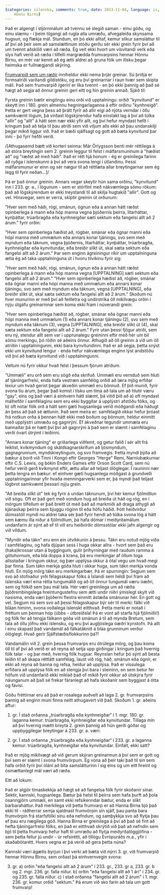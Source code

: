 ```yaml
---
{categories: íslenska, comments: true, date: 2013-11-04, language: is, title: Samsláttur
    Hönnu Birnu}
---
```


Það er algengt í stjórnmálum að tvennu sé slegið saman - einu góðu, og einu slæmu - í þeim tilgangi að rugla alla umræðu, afvegaleiða skynsama hugsun, og flækja mál. Stundum, en þó ekki alltaf, kemur slíkur samsláttur til af því að þeir sem að samslættinum stóðu gerðu sér ekki grein fyrir því að um tvennt aðskilið væri að ræða. Ég veit ekki hvort um vísvitandi verk eða slys hafi verið að ræða í tilfelli margrædda frumvarpsins hennar Hönnu Birnu, en mér var kennt að ég ætti aldrei að gruna fólk um illsku þegar heimska er fullnægjandi skýring.

[Frumvarpið sem um ræðir][1] inniheldur ekki nema þrjár greinar. Sú þriðja er formsatriði varðandi gildistöku, og eru því greinarnar í raun tvær sem skipta máli. Það sem frumvarpið /gerir/ er líka tvennt - en þó ekki þannig að það sé hægt að segja að önnur greinin geri eitt og hin greinin annað. Sjáið til:

Fyrsta greinin bætir eingöngu einu orði við upptalningu: orðið "kynvitund" er skeytt inn í 180. grein almennu hegningarlaganna á eftir orðinu "kynhneigð". Þetta er gert vegna þess að þrátt fyrir að allir eigi að njóta verndar í öllu samkvæmt lögum, þá virðast lögskýrendur hafa einstakt lag á því að túlka "allir" og "allt" á hátt sem nær ekki yfir allt, og því hefur myndast hefð í kringum það að telja til þau atriði sem við viljum alls ekki að þau undanskilji þegar mikið liggur við. Það er bæði sjálfsagt og gott að bæta kynvitund þar inní - þó fyrr hefði verið.

/[Athugasemd bætt við korteri seinna: Már Örlygsson benti mér réttilega á að stóra breytingin sem 2. greinin leggur til felst í málfarsmuninum á "hæðist að" og "ræðst að með háði". Það er rétt hjá honum - ég er greinilega farinn að ryðga í íslenskunni á því að vera svona lengi í útlandinu. Þessi málfarsmunur er einn og sér nægur til að réttlæta allar breytingarnar sem ég legg til fyrir neðan...]/

Þá er það önnur greinin. Annars vegar skeytir hún sama orðinu, "kynvitund" inn í 233. gr. a., í lögunum - sem er stórfínt með nákvæmlega sömu rökum: það að lögskýrendum er ekki treystandi til að skilja hugtakið "allir". Gott og vel. Hinsvegar, sem er verra, skiptir greinin út orðunum:

"Hver sem með háði, rógi, smánun, ógnun eða á annan hátt ræðst opinberlega á mann eða hóp manna vegna þjóðernis þeirra, litarháttar, kynþáttar, trúarbragða eða kynhneigðar sæti sektum eða fangelsi allt að 2 árum."
fyrir orðin:

"Hver sem opinberlega hæðist að, rógber, smánar eða ógnar manni eða hópi manna með ummælum eða annars konar tjáningu, svo sem með myndum eða táknum, vegna þjóðernis, litarháttar, kynþáttar, trúarbragða, kynhneigðar eða kynvitundar, eða breiðir slíkt út, skal sæta sektum eða fangelsi allt að 2 árum."
Þar sem enginn ágreiningur ríkir um upptalninguna ætla ég að taka upptalninguna út í hvoru tilvikinu fyrir sig:

"Hver sem með háði, rógi, smánun, ógnun eða á annan hátt ræðst opinberlega á mann eða hóp manna vegna [UPPTALNING] sæti sektum eða fangelsi allt að 2 árum." 
"Hver sem opinberlega hæðist að, rógber, smánar eða ógnar manni eða hópi manna með ummælum eða annars konar tjáningu, svo sem með myndum eða táknum, vegna [UPPTALNING], eða breiðir slíkt út, skal sæta sektum eða fangelsi allt að 2 árum."
Skoðum nú hver munurinn er með því að feitletra og undirstrika öll mikilvægu orðin í nýju útgáfu greinarinnar sem koma ekki fram í núverandi grein:

"Hver sem opinberlega hæðist að, rógber, smánar eða ógnar manni eða hópi manna með ummælum (1) eða annars konar tjáningu (2), svo sem með myndum eða táknum (3), vegna [UPPTALNING], eða breiðir slíkt út (4), skal sæta sektum eða fangelsi allt að 2 árum."
Fyrir utan þessi fjögur atriði, sem eru ný, stendur allt sem var í upprunalegu greininni eftir með hér um bil sömu merkingu, þó röðin sé aðeins önnur. Athugið að öll greinin á við um öll atriðin í upptalningunni, ekki bara kynvitundinni. Það er að segja, þetta snýst ekki um kynvitund lengur - enda hefur nákvæmlega enginn lýst andstöðu við því að bæta kynvitund við í upptalningunni.

Veltum nú fyrir okkur hvað felst í þessum fjórum atriðum.

"Ummæli" eru orð sem eru sögð eða skrifuð. Ummæli eru vernduð sem hluti af tjáningarfrelsi, enda hafa vestræn samfélög orðið að læra mjög erfiðar lexíur um hvað gerist þegar ákveðin ummæli eru bönnuð. Ef þið munið, fyrir svona tíu árum, þegar það komst í tísku um tíma að tala um að hlutir væru "gay", eins og það væri á einhvern hátt slæmt, þá vitið þið að a) oft myndast málhefðir í samfélaginu sem eru ekki byggðar á upplýstri afstöðu fólks, og b) oft notar fólk orð á hátt sem gæti hugsanlega verið móðgandi eða háðugt án þess að það sé ætlunin. Það sem meira er: samfélagið okkar hefur þróast frá notkun orða á þennan hátt ekki með boðum og bönnum, heldur einmitt með upplýstri umræðu og gagnrýni. Ef ákveðnar tegundir ummæla eru bannaðar þá er hætt því því að gagnrýni á það sem er slæmt í samfélaginu verði óvart útrýmt í leiðinni.

"Annars konar tjáning" er gríðarlega víðfemt, og getur falið í sér allt frá leiklist, kvikmyndum og skáldsagnarskrifum að ljósmyndum, gagnagrunnum, myndskreytingum, og svo framvegis. Þetta myndi þýða að bækur á borð við Tinni í Kongó eftir Georges "Herge" Remi, Narníubækurnar eftir C.S. Lewis, og bókin Enders Games eftir Orson Scott Card, sem nú hefur verið gerð kvikmynd eftir, ættu allar að teljast ólöglegar. Í rauninni nær þetta lengra en bækur: ef einhver gæti hugsanlega móðgast á grundvelli upptalningarinnar yfir hvaða menningarverki sem er, þá myndi það teljast lögbrot samkvæmt þessari nýju grein.

"Að breiða slíkt út" tek ég fyrir á undan táknunum, því hér kemur fjölmiðlun við sögu. Oft er það gert með vondum hug að breiða út háð og róg, en í mörgum tilfellum er það breitt út með það að markmiði að draga athygli að kjánaskap þeirra sem bjuggu róginn til eða hófu háðið. Þótt heiðvirður dómsstóll myndi nú aldrei taka sér það fyrir hendi að túlka svona lög á hátt sem kæmu illa niður á fjölmiðlum, þá hafa dómar í meiðyrðamálum undanfarin ár sýnt að ef til vill eru heiðvirðir dómsstólar ekki jafn algengir og við vildum.

"Myndir eða tákn" eru enn ein útvíkkunin á þessu. Tákn eru notuð mjög víða í samfélaginu, og hafa djúpan sess í huga okkar allra - hvort sem það eru (haka)krossar utan á byggingum, gulir þríhyrningar með rauðum ramma á götuhornum, eða blá doppa á krana, þá eru merkingar af öllum toga allsstaðar í kringum okkur, og þær upplýsa okkur á ótal vegu um hvað megi þar finna. Sum tákn merkja góða hluti í okkar huga, sum tákn merkja vonda hluti. En mjög mörg tákn eru merkingarbær. Þá er spurningin: Segjum sem svo að stofnaður yrði félagsskapur fólks á Íslandi sem héldi því fram að íslenska væri eina rétta tungumálið og að öll önnur tungumál væru óæðri, sem og fólkið sem þau mál tala. Hér væri greinilega um að ræða þjóðrembingslega hreintungustefnu sem ætti undir niðri ýmislegt skylt við nasisma, enda væri þjóðerni flestra einmitt ástæða smánunar hér. En gott og vel. Segjum nú sem svo að þessi félagsskapur býr sér til merki: fálki við bláan himinn, svona voðalega íslenskt eitthvað. Þetta merki er notað í fréttum um þennan hóp (úbbs - útbreiðsla! Þá er vont að starfa hjá fjölmiðli!) og fólk fer að tengja fálkann góða við smánun á til að mynda Bretum, sem tala að öllu jöfnu ekki íslensku, og eru því augljóslega óæðri kynstofn. Þá allt í einu skapast það vandamál að fálkatáknið á bláa grunninum verður ólöglegt. Hvað gerir Sjálfstæðisflokkurinn þá?!

Vandamálin við 2. grein þessa frumvarps eru ótrúlega mörg, og þau koma öll til af því að verið er að reyna að setja upp girðingar í kringum það hvernig fólk talar - og þar með, hvernig fólk hugsar. Reynslan hefur þó sýnt að besta leiðin til að skapa réttlátt samfélag, laust við róg, háð, smánun eða ógnir, er ekki að reyna að banna og refsa, heldur að upplýsa. Það er vissulega erfiðara að upplýsa fólk en að slengja því bara í steininn, en sem betur fer höfum við undanfarið ekki miklað það of mikið fyrir okkur að útskýra fyrir náunganum að það sé frekar fáranlegt að hafa skoðanir sem byggjast á ótta og fávísi.

Góðu fréttirnar eru að það er rosalega auðvelt að laga 2. gr. frumvarpsins þannig að enginn muni finna neitt athugavert við það. Skoðum 1. gr. aðeins aftur:

1. gr. Í stað orðanna „trúarbragða eða kynhneigðar“ í 1. mgr. 180. gr. laganna kemur: trúarbragða, kynhneigðar eða kynvitundar.
Tillaga mín að því hvernig mætti breyta 2. grein þannig að hún gerði góðar og uppbyggilegar breytingar á 233. gr. a. væri:

2. gr. Í stað orðanna „trúarbragða eða kynhneigðar“ í 233. gr. a laganna kemur: trúarbragða, kynhneigðar eða kynvitundar.
Einfalt, ekki satt?

Það er mjög mikilvægt að við gerum skýran greinarmun á því sem er gott og því sem er slæmt í svona frumvörpum. Ég vona að þeir taki það til sín sem hafa orðið fyrir því óláni að bíta samslátturinn í sig eins og um eitt hreint og ósmættanlegt mál væri að ræða.

Eitt að lokum:

Það er algjör tímaskekkja að hægt sé að fangelsa fólk fyrir skoðanir sínar. Sektir, kannski, hugsanlega. Bætur þá helst til þeirra sem hafa þurft að þola ósanngjörn ummæli, en samt ekki refsikenndar bætur, enda er slíkt barbaraháttur. Það merkilega við þetta frumvarp er að Hanna Birna bjó það ekki til - ráðherrar semja sjaldnast frumvörpin sín sjálf, þau panta bara frumvörpin frá starfsfólki sínu eða nefndum, og samþykkja svo að flytja þau ef þau eru nægilega góð. Hanna Birna er greinilega á því að það sé fínt að hefta tjáningarfrelsi fólks, en það er eitthvað skrýtið við það að nefndin sem bjó til þetta frumvarp hefur haft til umræðu að flytja meiðyrðalöggjöfina - sem þetta fellur jú undir - úr refsirétti, að tillögu Evrópuráðs m.a., yfir í skaðabótarétt. Hvers vegna er þá verið að gera þetta núna?

Kannski væri ágætis byrjun í því verki að bæta við nýrri 3. gr. við frumvarpið hennar Hönnu Birnu, sem orðast þá einhvernvegin svona:

3. gr. 
a) orðin "eða fangelsi allt að 2 árum" í 233. gr., 233. gr a, 233. gr. b og 2. mgr. 236. gr. falla niður. 
b) orðin "eða fangelsi allt að 1 ári" í 234. gr. og 235. gr. falla niður. 
c) í stað orðanna "fangelsi allt að 2 árum" í 1. mgr. 236. gr. komur orðið "sektum."
Þá erum við sko farin að tala um gott frumvarp!


 [1]: http://www.althingi.is/altext/143/s/0112.html
